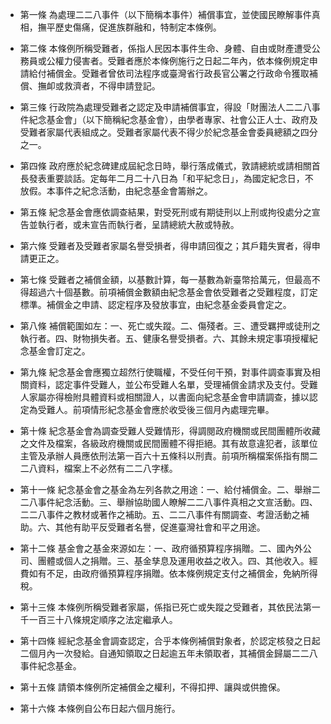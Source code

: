 * 第一條 為處理二二八事件（以下簡稱本事件）補償事宜，並使國民瞭解事件真相，撫平歷史傷痛，促進族群融和，特制定本條例。

* 第二條 本條例所稱受難者，係指人民因本事件生命、身體、自由或財產遭受公務員或公權力侵害者。受難者應於本條例施行之日起二年內，依本條例規定申請給付補償金。受難者曾依司法程序或臺灣省行政長官公署之行政命令獲取補償、撫卹或救濟者，不得申請登記。

* 第三條 行政院為處理受難者之認定及申請補償事宜，得設「財團法人二二八事件紀念基金會」（以下簡稱紀念基金會），由學者專家、社會公正人士、政府及受難者家屬代表組成之。受難者家屬代表不得少於紀念基金會委員總額之四分之一。

* 第四條 政府應於紀念碑建成屆紀念日時，舉行落成儀式，敦請總統或請相關首長發表重要談話。定每年二月二十八日為「和平紀念日」，為國定紀念日，不放假。本事件之紀念活動，由紀念基金會籌辦之。

* 第五條 紀念基金會應依調查結果，對受死刑或有期徒刑以上刑或拘役處分之宣告並執行者，或未宣告而執行者，呈請總統大赦或特赦。

* 第六條 受難者及受難者家屬名譽受損者，得申請回復之；其戶籍失實者，得申請更正之。

* 第七條 受難者之補償金額，以基數計算，每一基數為新臺幣拾萬元，但最高不得超過六十個基數。前項補償金數額由紀念基金會依受難者之受難程度，訂定標準。補償金之申請、認定程序及發放事宜，由紀念基金委員會定之。

* 第八條 補償範圍如左：一、死亡或失蹤。二、傷殘者。三、遭受羈押或徒刑之執行者。四、財物損失者。五、健康名譽受損者。六、其餘未規定事項授權紀念基金會訂定之。

* 第九條 紀念基金會應獨立超然行使職權，不受任何干預，對事件調查事實及相關資料，認定事件受難人，並公布受難人名單，受理補償金請求及支付。受難人家屬亦得檢附具體資料或相關證人，以書面向紀念基金會申請調查，據以認定為受難人。前項情形紀念基金會應於收受後三個月內處理完畢。

* 第十條 紀念基金會為調查受難人受難情形，得調閱政府機關或民間團體所收藏之文件及檔案，各級政府機關或民間團體不得拒絕。其有故意違犯者，該單位主管及承辦人員應依刑法第一百六十五條科以刑責。前項所稱檔案係指有關二二八資料，檔案上不必然有二二八字樣。

* 第十一條 紀念基金會之基金為左列各款之用途：一、給付補償金。二、舉辦二二八事件紀念活動。三、舉辦協助國人瞭解二二八事件真相之文宣活動。四、二二八事件之教材或著作之補助。五、二二八事件有關調查、考證活動之補助。六、其他有助平反受難者名譽，促進臺灣社會和平之用途。

* 第十二條 基金會之基金來源如左：一、政府循預算程序捐贈。二、國內外公司、團體或個人之捐贈。三、基金孳息及運用收益之收入。四、其他收入。經費如有不足，由政府循預算程序捐贈。依本條例規定支付之補償金，免納所得稅。

* 第十三條 本條例所稱受難者家屬，係指已死亡或失蹤之受難者，其依民法第一千一百三十八條規定順序之法定繼承人。

* 第十四條 經紀念基金會調查認定，合乎本條例補償對象者，於認定核發之日起二個月內一次發給。自通知領取之日起逾五年未領取者，其補償金歸屬二二八事件紀念基金。

* 第十五條 請領本條例所定補償金之權利，不得扣押、讓與或供擔保。

* 第十六條 本條例自公布日起六個月施行。


